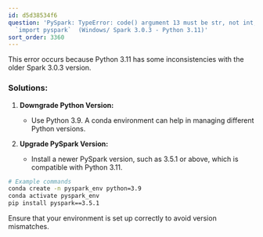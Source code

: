 ```yaml
---
id: d5d38534f6
question: 'PySpark: TypeError: code() argument 13 must be str, not int, while executing
  `import pyspark`  (Windows/ Spark 3.0.3 - Python 3.11)'
sort_order: 3360
---
```


This error occurs because Python 3.11 has some inconsistencies with the older Spark 3.0.3 version.

### Solutions:

1. **Downgrade Python Version:**
   - Use Python 3.9. A conda environment can help in managing different Python versions.

2. **Upgrade PySpark Version:**
   - Install a newer PySpark version, such as 3.5.1 or above, which is compatible with Python 3.11.

```bash
# Example commands
conda create -n pyspark_env python=3.9
conda activate pyspark_env
pip install pyspark==3.5.1
```

Ensure that your environment is set up correctly to avoid version mismatches.
